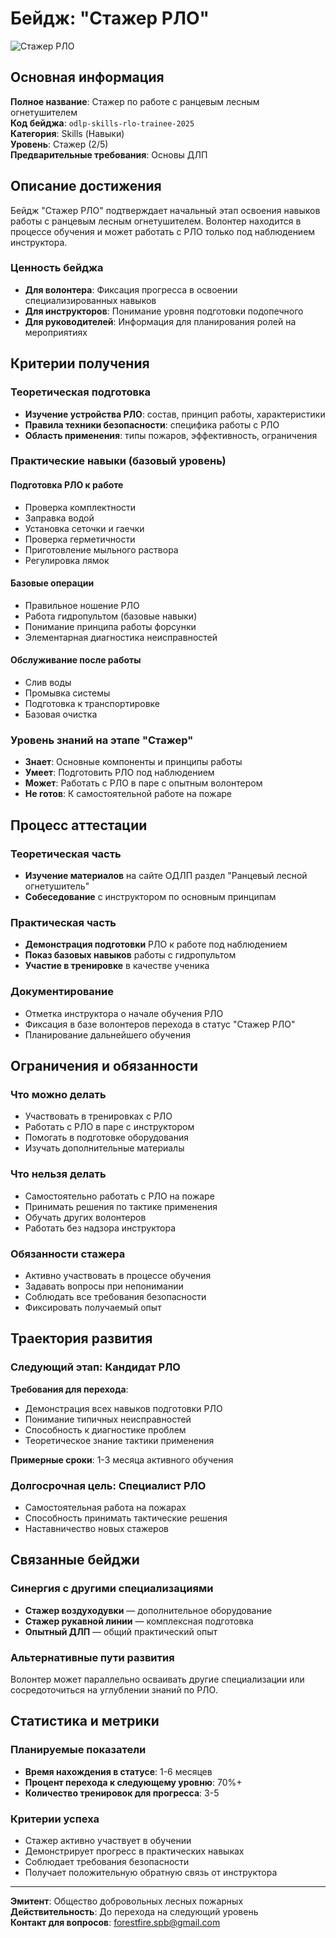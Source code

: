 # Бейдж: "Стажер РЛО"

![Стажер РЛО](../assets/images/badges/stazher-rlo.png)

## Основная информация

**Полное название**: Стажер по работе с ранцевым лесным огнетушителем  
**Код бейджа**: `odlp-skills-rlo-trainee-2025`  
**Категория**: Skills (Навыки)  
**Уровень**: Стажер (2/5)  
**Предварительные требования**: Основы ДЛП  

## Описание достижения

Бейдж "Стажер РЛО" подтверждает начальный этап освоения навыков работы с ранцевым лесным огнетушителем. Волонтер находится в процессе обучения и может работать с РЛО только под наблюдением инструктора.

### Ценность бейджа
- **Для волонтера**: Фиксация прогресса в освоении специализированных навыков
- **Для инструкторов**: Понимание уровня подготовки подопечного
- **Для руководителей**: Информация для планирования ролей на мероприятиях

## Критерии получения

### Теоретическая подготовка
- **Изучение устройства РЛО**: состав, принцип работы, характеристики
- **Правила техники безопасности**: специфика работы с РЛО
- **Область применения**: типы пожаров, эффективность, ограничения

### Практические навыки (базовый уровень)

#### Подготовка РЛО к работе
- Проверка комплектности
- Заправка водой
- Установка сеточки и гаечки
- Проверка герметичности
- Приготовление мыльного раствора
- Регулировка лямок

#### Базовые операции
- Правильное ношение РЛО
- Работа гидропультом (базовые навыки)
- Понимание принципа работы форсунки
- Элементарная диагностика неисправностей

#### Обслуживание после работы
- Слив воды
- Промывка системы
- Подготовка к транспортировке
- Базовая очистка

### Уровень знаний на этапе "Стажер"
- **Знает**: Основные компоненты и принципы работы
- **Умеет**: Подготовить РЛО под наблюдением
- **Может**: Работать с РЛО в паре с опытным волонтером
- **Не готов**: К самостоятельной работе на пожаре

## Процесс аттестации

### Теоретическая часть
- **Изучение материалов** на сайте ОДЛП раздел "Ранцевый лесной огнетушитель"
- **Собеседование** с инструктором по основным принципам

### Практическая часть
- **Демонстрация подготовки** РЛО к работе под наблюдением
- **Показ базовых навыков** работы с гидропультом
- **Участие в тренировке** в качестве ученика

### Документирование
- Отметка инструктора о начале обучения РЛО
- Фиксация в базе волонтеров перехода в статус "Стажер РЛО"
- Планирование дальнейшего обучения

## Ограничения и обязанности

### Что можно делать
- Участвовать в тренировках с РЛО
- Работать с РЛО в паре с инструктором
- Помогать в подготовке оборудования
- Изучать дополнительные материалы

### Что нельзя делать
- Самостоятельно работать с РЛО на пожаре
- Принимать решения по тактике применения
- Обучать других волонтеров
- Работать без надзора инструктора

### Обязанности стажера
- Активно участвовать в процессе обучения
- Задавать вопросы при непонимании
- Соблюдать все требования безопасности
- Фиксировать получаемый опыт

## Траектория развития

### Следующий этап: Кандидат РЛО
**Требования для перехода**:
- Демонстрация всех навыков подготовки РЛО
- Понимание типичных неисправностей
- Способность к диагностике проблем
- Теоретическое знание тактики применения

**Примерные сроки**: 1-3 месяца активного обучения

### Долгосрочная цель: Специалист РЛО
- Самостоятельная работа на пожарах
- Способность принимать тактические решения
- Наставничество новых стажеров

## Связанные бейджи

### Синергия с другими специализациями
- **Стажер воздуходувки** — дополнительное оборудование
- **Стажер рукавной линии** — комплексная подготовка
- **Опытный ДЛП** — общий практический опыт

### Альтернативные пути развития
Волонтер может параллельно осваивать другие специализации или сосредоточиться на углублении знаний по РЛО.

## Статистика и метрики

### Планируемые показатели
- **Время нахождения в статусе**: 1-6 месяцев
- **Процент перехода к следующему уровню**: 70%+
- **Количество тренировок для прогресса**: 3-5

### Критерии успеха
- Стажер активно участвует в обучении
- Демонстрирует прогресс в практических навыках
- Соблюдает требования безопасности
- Получает положительную обратную связь от инструктора

---

**Эмитент**: Общество добровольных лесных пожарных  
**Действительность**: До перехода на следующий уровень  
**Контакт для вопросов**: forestfire.spb@gmail.com
